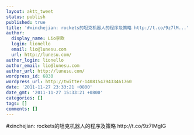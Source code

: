 ```yaml
---
layout: aktt_tweet
status: publish
published: true
title: '#xinchejian: rockets的坦克机器人的程序及策略 http://t.co/9z7lM...'
author:
  display_name: Lio李欧
  login: lionello
  email: lio@lunesu.com
  url: http://lunesu.com/
author_login: lionello
author_email: lio@lunesu.com
author_url: http://lunesu.com/
wordpress_id: 6830
wordpress_url: http://twitter-140815479433461760
date: '2011-11-27 23:33:21 +0800'
date_gmt: '2011-11-27 15:33:21 +0800'
categories: []
tags: []
comments: []
---
```

<p>#xinchejian: rockets的坦克机器人的程序及策略 http://t.co/9z7lMgIG</p>
